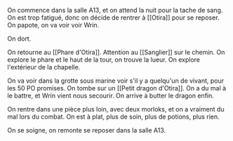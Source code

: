 
On commence dans la salle A13, et on attend la nuit pour la tache de sang. 
On est trop fatigué, donc on décide de rentrer à [[Otira]] pour se reposer. 
On papote, on va voir voir Wrin. 

On dort.

On retourne au [[Phare d'Otira]]. Attention au [[Sanglier]] sur le chemin. 
On explore le phare et le haut de la tour, on trouve la lueur. 
On explore l'extérieur de la chapelle. 

On va voir dans la grotte sous marine voir s'il y a quelqu'un de vivant, pour les 50 PO promises. 
On tombe sur un [[Petit dragon d'Otira]]. On a du mal à le battre, et Wrin vient nous secourir. 
On arrive à butter le dragon enfin. 

On rentre dans une pièce plus loin, avec deux morloks, et on a vraiment du mal lors du combat. 
On est à plat, plus de soin, plus de potions, plus rien. 

On se soigne, on remonte se reposer dans la salle A13. 




